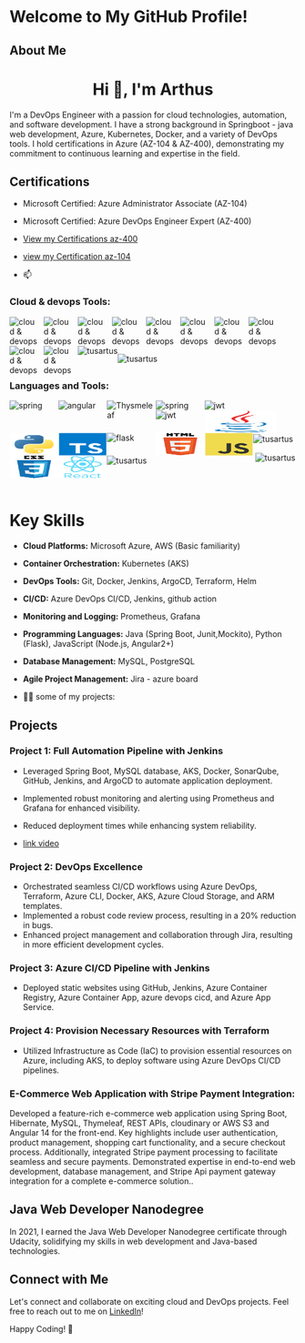 # Welcome to My GitHub Profile!

## About Me
<h1 align="center">Hi 👋, I'm Arthus</h1>
I'm a DevOps Engineer with a passion for cloud technologies, automation, and software development. I have a strong background in Springboot - java web development, Azure, Kubernetes, Docker, and a variety of DevOps tools. I hold certifications in Azure (AZ-104 & AZ-400), demonstrating my commitment to continuous learning and expertise in the field.

## Certifications

- Microsoft Certified: Azure Administrator Associate (AZ-104)
- Microsoft Certified: Azure DevOps Engineer Expert (AZ-400)

- [View my Certifications az-400](https://learn.microsoft.com/en-us/users/arthusnizere-8170/credentials/805dad4052062d7d)
- [view my Certification az-104](https://learn.microsoft.com/en-us/users/arthusnizere-8170/credentials/e65b46d4b021b846)

- 📫 




<h3 align="left">Cloud & devops Tools:</h3>
<div align="left">
<img align="left" style="padding-right: 10px;" alt="cloud & devops" width="50px" src="https://cdn.jsdelivr.net/gh/devicons/devicon/icons/azure/azure-original-wordmark.svg" />
<img align="left" style="padding-right: 10px;" alt="cloud & devops" width="50px" src="https://cdn.jsdelivr.net/gh/devicons/devicon/icons/kubernetes/kubernetes-plain.svg" />
<!-- ... other icons ... -->
<img align="left" style="padding-right: 10px;" alt="cloud & devops" width="50px" src="https://cdn.jsdelivr.net/gh/devicons/devicon/icons/docker/docker-original-wordmark.svg" />
<img align="left" style="padding-right: 10px;" alt="cloud & devops" width="50px" src="https://cdn.jsdelivr.net/gh/devicons/devicon/icons/argocd/argocd-original-wordmark.svg" />
<img align="left" style="padding-right: 10px;" alt="cloud & devops" width="50px" src="https://cdn.jsdelivr.net/gh/devicons/devicon/icons/jenkins/jenkins-original.svg" />
<img align="left" style="padding-right: 10px;" alt="cloud & devops" width="50px" src="https://cdn.jsdelivr.net/gh/devicons/devicon/icons/git/git-original-wordmark.svg" />
<img align="left" style="padding-right: 10px;" alt="cloud & devops" width="50px" src="https://cdn.jsdelivr.net/gh/devicons/devicon/icons/prometheus/prometheus-original-wordmark.svg" />
<img align="left" style="padding-right: 10px;" alt="cloud & devops" width="50px" src="https://cdn.jsdelivr.net/gh/devicons/devicon/icons/grafana/grafana-original-wordmark.svg" />
<img align="left" style="padding-right: 10px;" alt="cloud & devops" width="50px" src="https://cdn.jsdelivr.net/gh/devicons/devicon/icons/jira/jira-original-wordmark.svg" />
<img align="left" style="padding-right: 10px;" alt="cloud & devops" width="50px" src="https://cdn.jsdelivr.net/gh/devicons/devicon/icons/linux/linux-original.svg" />

<!-- ... other icons ... -->

</div>  </br>
      <p align="left"></p> 


 ## 


<p><img align="left" src="https://github-readme-stats.vercel.app/api/top-langs?username=tusartus&show_icons=true&locale=en&layout=compact" alt="tusartus" /></p>

<p>&nbsp;<img align="center" src="https://github-readme-stats.vercel.app/api?username=tusartus&show_icons=true&locale=en" alt="tusartus" /></p>



## 

<h3 align="left">Languages and Tools:</h3>
<p align="left"> 

<!-- ... previous icons ... -->

<!-- More Technologies -->
<a href="https://spring.io/" target="_blank" rel="noreferrer"> 
    <img align="left" width="17%" src="https://www.vectorlogo.zone/logos/springio/springio-icon.svg" alt="spring" width="40" height="40" />
</a>

<a href="https://angular.io" target="_blank" rel="noreferrer"> 
    <img align="left" width="17%" src="https://angular.io/assets/images/logos/angular/angular.svg" alt="angular" width="40" height="40" />
</a>

<!-- ... other icons ... -->

<img align="left" width="17%" alt="Thysmeleaf" src="https://img.shields.io/badge/Thymeleaf-%23005C0F.svg?style=for-the-badge&logo=Thymeleaf" />

<img align="left"  width="17%" alt="spring"  src="https://img.shields.io/badge/spring-%236DB33F.svg?style=for-the-badge&logo=spring&logoColor=white" /> 

<img align="left" width="17%" alt="jwt" src="https://img.shields.io/badge/JWT-black?style=for-the-badge&logo=JSON%20web%20tokens" /> 

<img align="left" width="17%" alt="jwt" src="https://img.shields.io/badge/json%20web%20tokens-323330?style=for-the-badge&logo=json-web-tokens&logoColor=pink" />

</p>



### 

<p align="left">

<a href="https://www.java.com/" target="_blank" rel="noreferrer">
    <img align="left" width="25%" src="https://raw.githubusercontent.com/devicons/devicon/master/icons/java/java-original.svg" alt="java" width="40" height="40" />
</a>

<a  href="https://www.python.org/" target="_blank" rel="noreferrer">
    <img align="left" width="17%" src="https://raw.githubusercontent.com/devicons/devicon/master/icons/python/python-original.svg" alt="python" width="40" height="40" />
</a>

<a href="https://www.typescriptlang.org/" target="_blank" rel="noreferrer">
    <img align="left" width="17%" src="https://raw.githubusercontent.com/devicons/devicon/master/icons/typescript/typescript-original.svg" alt="typescript" width="40" height="40" />
</a>

<a href="https://flask.palletsprojects.com/" target="_blank" rel="noreferrer">
    <img align="left" width="17%" src="https://www.vectorlogo.zone/logos/pocoo_flask/pocoo_flask-icon.svg" alt="flask" width="40" height="40" />
</a>

<a href="https://www.w3.org/html/" target="_blank" rel="noreferrer">
    <img align="left" width="17%" src="https://raw.githubusercontent.com/devicons/devicon/master/icons/html5/html5-original-wordmark.svg" alt="html" width="40" height="40" />
</a>

<a href="https://developer.mozilla.org/en-US/docs/Web/JavaScript" target="_blank" rel="noreferrer">
    <img align="left" width="17%" src="https://raw.githubusercontent.com/devicons/devicon/master/icons/javascript/javascript-original.svg" alt="javascript" width="40" height="40" />
</a>

<a href="https://www.w3schools.com/css/" target="_blank" rel="noreferrer">
    <img align="left" width="17%" src="https://raw.githubusercontent.com/devicons/devicon/master/icons/css3/css3-original-wordmark.svg" alt="css" width="40" height="40" />
</a>

<a href="https://reactjs.org/" target="_blank" rel="noreferrer">
    <img align="left" width="17%" src="https://raw.githubusercontent.com/devicons/devicon/master/icons/react/react-original-wordmark.svg" alt="react" width="40" height="40" />
</a>

</p>

<p><img align="left" src="https://github-readme-stats.vercel.app/api/top-langs?username=tusartus&show_icons=true&locale=en&layout=compact" alt="tusartus" /></p>

<p>&nbsp;<img align="center" src="https://github-readme-stats.vercel.app/api?username=tusartus&show_icons=true&locale=en" alt="tusartus" /></p>

<p>&nbsp;<img align="center" src="https://github-readme-stats.vercel.app/api?username=tusartus&show_icons=true&locale=en" alt="tusartus" /></p>




   
 ## 


<br> 

## 
 <p align="left"></p>

# Key Skills

- **Cloud Platforms:** Microsoft Azure, AWS (Basic familiarity)
- **Container Orchestration:** Kubernetes (AKS)
- **DevOps Tools:** Git, Docker, Jenkins, ArgoCD, Terraform, Helm
- **CI/CD:** Azure DevOps CI/CD, Jenkins, github action
- **Monitoring and Logging:** Prometheus, Grafana
- **Programming Languages:** Java (Spring Boot, Junit,Mockito), Python (Flask), JavaScript (Node.js, Angular2+)
- **Database Management:** MySQL, PostgreSQL
- **Agile Project Management:** Jira - azure board

- 👨‍💻 some of my projects:

## Projects

### Project 1: Full Automation Pipeline with Jenkins

- Leveraged Spring Boot, MySQL database, AKS, Docker, SonarQube, GitHub, Jenkins, and ArgoCD to automate application deployment.
- Implemented robust monitoring and alerting using Prometheus and Grafana for enhanced visibility.
- Reduced deployment times while enhancing system reliability.

- [link video ](https://www.canva.com/design/DAFvEkm3V_k/vc-e0cjb9iHLslkXDJrlgg/watch?utm_content=DAFvEkm3V_k&utm_campaign=designshare&utm_medium=link&utm_source=publishsharelink)

### Project 2: DevOps Excellence

- Orchestrated seamless CI/CD workflows using Azure DevOps, Terraform, Azure CLI, Docker, AKS, Azure Cloud Storage, and ARM templates.
- Implemented a robust code review process, resulting in a 20% reduction in bugs.
- Enhanced project management and collaboration through Jira, resulting in more efficient development cycles.

### Project 3: Azure CI/CD Pipeline with Jenkins

- Deployed static websites using GitHub, Jenkins, Azure Container Registry, Azure Container App, azure devops cicd, and Azure App Service.

### Project 4: Provision Necessary Resources with Terraform

- Utilized Infrastructure as Code (IaC) to provision essential resources on Azure, including AKS, to deploy software using Azure DevOps CI/CD pipelines.

### E-Commerce Web Application with Stripe Payment Integration:

Developed a feature-rich e-commerce web application using Spring Boot, Hibernate, MySQL, Thymeleaf, REST APIs,
cloudinary or AWS S3 and Angular 14 for the front-end. Key highlights include user authentication, product
management, shopping cart functionality, and a secure checkout process. Additionally, integrated Stripe payment
processing to facilitate seamless and secure payments. Demonstrated expertise in end-to-end web development,
database management, and  Stripe Api payment gateway integration for a complete e-commerce solution..


## Java Web Developer Nanodegree

In 2021, I earned the Java Web Developer Nanodegree certificate through Udacity, solidifying my skills in web development and Java-based technologies.

## Connect with Me

Let's connect and collaborate on exciting cloud and DevOps projects. Feel free to reach out to me on [LinkedIn](https://www.linkedin.com/in/arthus-nizere-50484a161/)!

Happy Coding! 🚀


